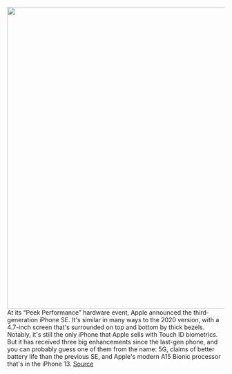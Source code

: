 <img src='https://cdn.vox-cdn.com/thumbor/bjF4NnzxS1E9GUcd2tZ2jPwNdVc=/0x0:800x543/1200x0/filters:focal(0x0:800x543):no_upscale()/cdn.vox-cdn.com/uploads/chorus_asset/file/23298760/2022_03_08_10_10_09_dbd7VzRIvv_800.jpg' width='700px' /><br/>
At its “Peek Performance” hardware event, Apple announced the third-generation iPhone SE. It's similar in many ways to the 2020 version, with a 4.7-inch screen that's surrounded on top and bottom by thick bezels. Notably, it's still the only iPhone that Apple sells with Touch ID biometrics. But it has received three big enhancements since the last-gen phone, and you can probably guess one of them from the name: 5G, claims of better battery life than the previous SE, and Apple's modern A15 Bionic processor that's in the iPhone 13.
<a href='https://www.theverge.com/2022/3/11/22959692/apple-iphone-se-2022-preorder-how-to-buy-price-release-date'> Source <a/>